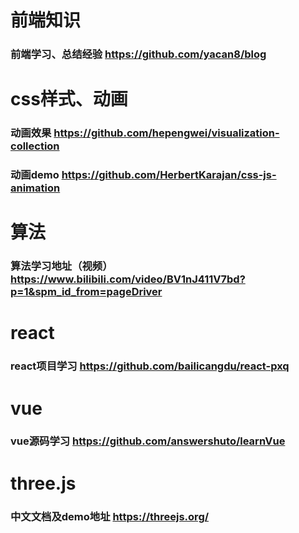 <!--
 * @Description: 
 * @Date: 2023-04-21 15:48:26
 * @LastEditors: cw
 * @LastEditTime: 2023-04-21 16:45:41
 * @FilePath: \knowledge_note\学习资料地址.md
-->
# 前端知识

### 前端学习、总结经验 https://github.com/yacan8/blog


# css样式、动画

### 动画效果 https://github.com/hepengwei/visualization-collection

### 动画demo https://github.com/HerbertKarajan/css-js-animation


# 算法

### 算法学习地址（视频） https://www.bilibili.com/video/BV1nJ411V7bd?p=1&spm_id_from=pageDriver


# react

### react项目学习 https://github.com/bailicangdu/react-pxq


# vue 

### vue源码学习 https://github.com/answershuto/learnVue


# three.js

### 中文文档及demo地址 https://threejs.org/